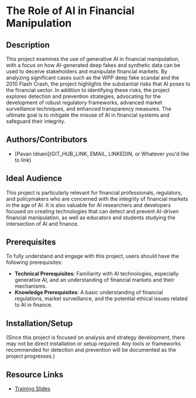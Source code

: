 # The Role of AI in Financial Manipulation

## Description
This project examines the use of generative AI in financial manipulation, with a focus on how AI-generated deep fakes and synthetic data can be used to deceive stakeholders and manipulate financial markets. By analyzing significant cases such as the WPP deep fake scandal and the 2010 Flash Crash, the project highlights the substantial risks that AI poses to the financial sector. In addition to identifying these risks, the project explores detection and prevention strategies, advocating for the development of robust regulatory frameworks, advanced market surveillance techniques, and enhanced transparency measures. The ultimate goal is to mitigate the misuse of AI in financial systems and safeguard their integrity.

## Authors/Contributors
- [Pavan Idnani](GIT_HUB_LINK, EMAIL, LINKEDIN, or Whatever you'd like to link)

## Ideal Audience
This project is particularly relevant for financial professionals, regulators, and policymakers who are concerned with the integrity of financial markets in the age of AI. It is also valuable for AI researchers and developers focused on creating technologies that can detect and prevent AI-driven financial manipulation, as well as educators and students studying the intersection of AI and finance.

## Prerequisites
To fully understand and engage with this project, users should have the following prerequisites:

- **Technical Prerequisites**: Familiarity with AI technologies, especially generative AI, and an understanding of financial markets and their mechanisms.
- **Knowledge Prerequisites**: A basic understanding of financial regulations, market surveillance, and the potential ethical issues related to AI in finance.

## Installation/Setup
(Since this project is focused on analysis and strategy development, there may not be direct installation or setup required. Any tools or frameworks recommended for detection and prevention will be documented as the project progresses.)

## Resource Links
- [Training Slides](training_materials/slides_financial_manipulation_with_generative_ai.pdf)